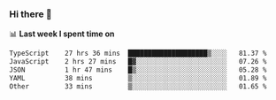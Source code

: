 ### Hi there 👋

<!--
**DBvc/DBvc** is a ✨ _special_ ✨ repository because its `README.md` (this file) appears on your GitHub profile.

Here are some ideas to get you started:

- 🔭 I’m currently working on ...
- 🌱 I’m currently learning ...
- 👯 I’m looking to collaborate on ...
- 🤔 I’m looking for help with ...
- 💬 Ask me about ...
- 📫 How to reach me: ...
- 😄 Pronouns: ...
- ⚡ Fun fact: ...
-->

📊 **Last week I spent time on**
<!--START_SECTION:waka-->

```txt
TypeScript    27 hrs 36 mins  ████████████████████▒░░░░   81.37 %
JavaScript    2 hrs 27 mins   █▓░░░░░░░░░░░░░░░░░░░░░░░   07.26 %
JSON          1 hr 47 mins    █▒░░░░░░░░░░░░░░░░░░░░░░░   05.28 %
YAML          38 mins         ▒░░░░░░░░░░░░░░░░░░░░░░░░   01.89 %
Other         33 mins         ▒░░░░░░░░░░░░░░░░░░░░░░░░   01.65 %
```

<!--END_SECTION:waka-->
